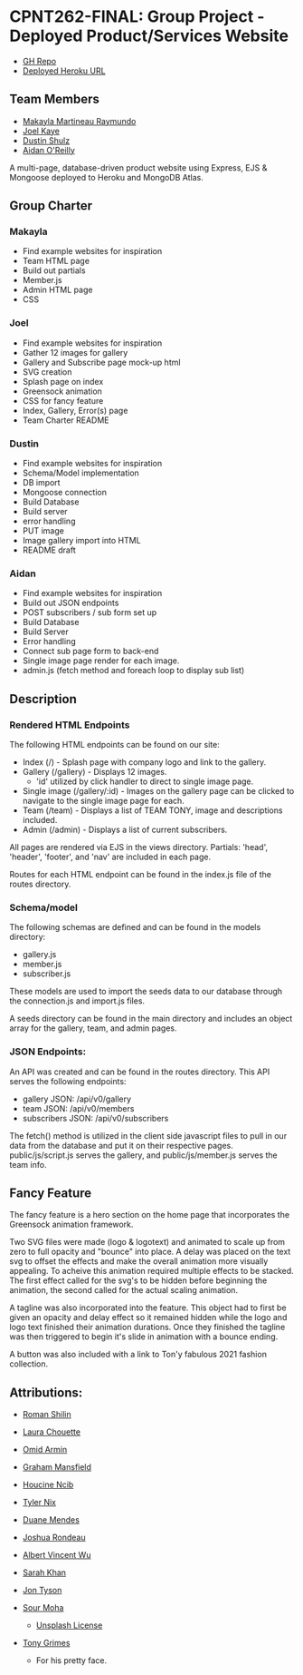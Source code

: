 # CPNT262-FINAL: Group Project - Deployed Product/Services Website

- [GH Repo](https://github.com/cowtowndusty/cpnt262-FINAL)
- [Deployed Heroku URL](https://sait-cpnt262-FINAL.herokuapp.com/)

## Team Members
- [Makayla Martineau Raymundo](https://github.com/MakaylaMR)
- [Joel Kaye](https://github.com/kayej22)
- [Dustin Shulz](https://github.com/cowtowndusty)
- [Aidan O'Reilly](https://github.com/Aidano93)




A multi-page, database-driven product website using Express, EJS & Mongoose deployed to Heroku and MongoDB Atlas.


## Group Charter

### Makayla
- Find example websites for inspiration
- Team HTML page
- Build out partials
- Member.js
- Admin HTML page
- CSS

### Joel
- Find example websites for inspiration
- Gather 12 images for gallery
- Gallery and Subscribe page mock-up html
- SVG creation
- Splash page on index
- Greensock animation
- CSS for fancy feature
- Index, Gallery, Error(s) page
- Team Charter README

### Dustin
- Find example websites for inspiration
- Schema/Model implementation
- DB import
- Mongoose connection
- Build Database
- Build server
- error handling
- PUT image
- Image gallery import into HTML
- README draft

### Aidan
- Find example websites for inspiration
- Build out JSON endpoints
- POST subscribers / sub form set up
- Build Database
- Build Server
- Error handling
- Connect sub page form to back-end
- Single image page render for each image.
- admin.js (fetch method and foreach loop to display sub list)

## Description

### Rendered HTML Endpoints
The following HTML endpoints can be found on our site:
- Index (/) - Splash page with company logo and link to the gallery.
- Gallery (/gallery) - Displays 12 images.
  - 'id' utilized by click handler to direct to single image page.
- Single image (/gallery/:id) - Images on the gallery page can be clicked to navigate to the single image page for each.
- Team (/team) - Displays a list of TEAM TONY, image and descriptions included.
- Admin (/admin) - Displays a list of current subscribers.

All pages are rendered via EJS in the views directory. Partials: 'head', 'header', 'footer', and 'nav' are included in each page.

Routes for each HTML endpoint can be found in the index.js file of the routes directory.

### Schema/model
The following schemas are defined and can be found in the models directory:
- gallery.js
- member.js
- subscriber.js

These models are used to import the seeds data to our database through the connection.js and import.js files. 

A seeds directory can be found in the main directory and includes an object array for the gallery, team, and admin pages.

### JSON Endpoints:
An API was created and can be found in the routes directory. This API serves the following endpoints:
- gallery JSON: /api/v0/gallery
- team JSON: /api/v0/members
- subscribers JSON: /api/v0/subscribers

The fetch() method is utilized in the client side javascript files to pull in our data from the database and put it on their respective pages. public/js/script.js serves the gallery, and public/js/member.js serves the team info.

## Fancy Feature
The fancy feature is a hero section on the home page that incorporates the Greensock animation framework.

Two SVG files were made (logo & logotext) and animated to scale up from zero to full opacity and "bounce" into place. A delay was placed on the text svg to offset the effects and make the overall animation more visually appealing. To acheive this animation required multiple effects to be stacked. The first effect called for the svg's to be hidden before beginning the animation, the second called for the actual scaling animation.

A tagline was also incorporated into the feature. This object had to first be given an opacity and delay effect so it remained hidden while the logo and logo text finished their animation durations. Once they finished the tagline was then triggered to begin it's slide in animation with a bounce ending. 

A button was also included with a link to Ton'y fabulous 2021 fashion collection.

## Attributions:
- [Roman Shilin](https://unsplash.com/@romashilin)
- [Laura Chouette](https://unsplash.com/@laurachouette)
- [Omid Armin](https://unsplash.com/@omidarmin)
- [Graham Mansfield](https://unsplash.com/@grahammansfield1)
- [Houcine Ncib](https://unsplash.com/@houcinencibphotography)
- [Tyler Nix](https://unsplash.com/@jtylernix)
- [Duane Mendes](https://unsplash.com/@duanemendes)
- [Joshua Rondeau](https://unsplash.com/@liferondeau)
- [Albert Vincent Wu](https://unsplash.com/@albertvincentwu)
- [Sarah Khan](https://unsplash.com/@itssarahkhan)
- [Jon Tyson](https://unsplash.com/@jontyson)
- [Sour Moha](https://unsplash.com/@sour_moha)
  - [Unsplash License](https://unsplash.com/license)

- [Tony Grimes](https://github.com/acidtone)
  - For his pretty face.